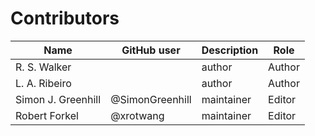 # Contributors

Name                           | GitHub user | Description | Role
---                            | ---         | --- | ---
R. S. Walker                   |  | author | Author
L. A. Ribeiro                  |  | author | Author
Simon J. Greenhill             | @SimonGreenhill | maintainer | Editor
Robert Forkel          | @xrotwang | maintainer | Editor


